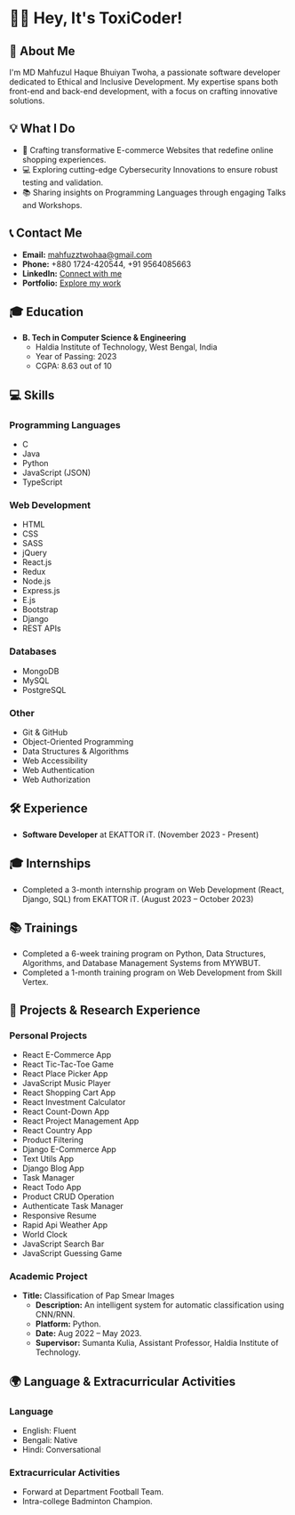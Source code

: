 # 👩‍💻 Hey, It's ToxiCoder!

## 🚀 About Me
I'm MD Mahfuzul Haque Bhuiyan Twoha, a passionate software developer dedicated to Ethical and Inclusive Development. My expertise spans both front-end and back-end development, with a focus on crafting innovative solutions.

## 💡 What I Do
- 🌟 Crafting transformative E-commerce Websites that redefine online shopping experiences.
- 💻 Exploring cutting-edge Cybersecurity Innovations to ensure robust testing and validation.
- 📚 Sharing insights on Programming Languages through engaging Talks and Workshops.

## 📞 Contact Me
- **Email:** mahfuzztwohaa@gmail.com
- **Phone:** +880 1724-420544, +91 9564085663
- **LinkedIn:** [Connect with me](https://www.linkedin.com/in/mahfuzztwohaa/)
- **Portfolio:** [Explore my work](https://mahfuzztwohaa.netlify.app)

## 🎓 Education
- **B. Tech in Computer Science & Engineering**
  - Haldia Institute of Technology, West Bengal, India
  - Year of Passing: 2023
  - CGPA: 8.63 out of 10

## 💻 Skills
### Programming Languages
- C
- Java
- Python
- JavaScript (JSON)
- TypeScript

### Web Development
- HTML
- CSS
- SASS
- jQuery
- React.js
- Redux
- Node.js
- Express.js
- E.js
- Bootstrap
- Django
- REST APIs

### Databases
- MongoDB
- MySQL
- PostgreSQL

### Other
- Git & GitHub
- Object-Oriented Programming
- Data Structures & Algorithms
- Web Accessibility
- Web Authentication
- Web Authorization

## 🛠️ Experience
- **Software Developer** at EKATTOR iT. (November 2023 - Present)

## 🎓 Internships
- Completed a 3-month internship program on Web Development (React, Django, SQL) from EKATTOR iT. (August 2023 – October 2023)

## 📚 Trainings
- Completed a 6-week training program on Python, Data Structures, Algorithms, and Database Management Systems from MYWBUT.
- Completed a 1-month training program on Web Development from Skill Vertex.

## 🚀 Projects & Research Experience
### Personal Projects
- React E-Commerce App
- React Tic-Tac-Toe Game
- React Place Picker App
- JavaScript Music Player
- React Shopping Cart App
- React Investment Calculator
- React Count-Down App
- React Project Management App
- React Country App
- Product Filtering
- Django E-Commerce App
- Text Utils App
- Django Blog App
- Task Manager
- React Todo App
- Product CRUD Operation
- Authenticate Task Manager
- Responsive Resume
- Rapid Api Weather App
- World Clock
- JavaScript Search Bar
- JavaScript Guessing Game

### Academic Project
- **Title:** Classification of Pap Smear Images
  - **Description:** An intelligent system for automatic classification using CNN/RNN.
  - **Platform:** Python.
  - **Date:** Aug 2022 – May 2023.
  - **Supervisor:** Sumanta Kulia, Assistant Professor, Haldia Institute of Technology.

## 🌍 Language & Extracurricular Activities
### Language
- English: Fluent
- Bengali: Native
- Hindi: Conversational

### Extracurricular Activities
- Forward at Department Football Team.
- Intra-college Badminton Champion.
